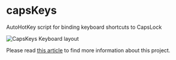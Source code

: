 # capsKeys
AutoHotKey script for binding keyboard shortcuts to CapsLock

![CapsKeys Keyboard layout](https://user-images.githubusercontent.com/47032055/104373710-d9c11400-5531-11eb-8a52-4528342fbd45.png)

Please read [this article](https://gist.github.com/kotano/ea9664eb0b97a1b1d87bef444b318176#autohotkey) to find more information about this project.
